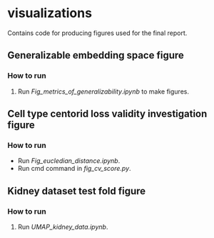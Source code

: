 # visualizations
Contains code for producing figures used for the final report.

## Generalizable embedding space figure

### How to run
1. Run *Fig_metrics_of_generalizability.ipynb* to make figures.

## Cell type centorid loss validity investigation figure

### How to run
* Run *Fig_eucledian_distance.ipynb*.
* Run cmd command in *fig_cv_score.py*.

## Kidney dataset test fold figure

### How to run
1. Run *UMAP_kidney_data.ipynb*.